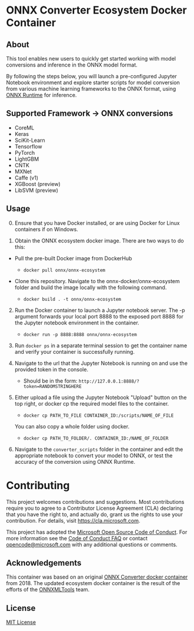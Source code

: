 # ONNX Converter Ecosystem Docker Container

## About

This tool enables new users to quickly get started working with model conversions and inference in the ONNX model format.

By following the steps below, you will launch a pre-configured Jupyter Notebook environment and explore starter scripts for model conversion from various machine learning frameworks to the ONNX format, using [ONNX Runtime](https://aka.ms/onnxruntime) for inference.

## Supported Framework -> ONNX conversions
- CoreML
- Keras
- SciKit-Learn
- Tensorflow
- PyTorch
- LightGBM
- CNTK
- MXNet
- Caffe (v1)
- XGBoost (preview)
- LibSVM (preview)

## Usage

0. Ensure that you have Docker installed, or are using Docker for Linux containers if on Windows.

1. Obtain the ONNX ecosystem docker image. There are two ways to do this:

  - Pull the pre-built Docker image from DockerHub
    - `docker pull onnx/onnx-ecosystem`

  - Clone this repository. Navigate to the onnx-docker/onnx-ecosystem folder and build the image locally with the following command.
    - `docker build . -t onnx/onnx-ecosystem`

2. Run the Docker container to launch a Jupyter notebook server. The -p argument forwards your local port 8888 to the exposed port 8888 for the Jupyter notebook environment in the container.
    - `docker run -p 8888:8888 onnx/onnx-ecosystem`

3. Run `docker ps` in a separate terminal session to get the container name and verify your container is successfully running.

4. Navigate to the url that the Jupyter Notebook is running on and use the provided token in the console.
    - Should be in the form: `http://127.0.0.1:8888/?token=RANDOMSTRINGHERE`  

5. Either upload a file using the Jupyter Notebook "Upload" button on the top right, or docker cp the required model files to the container.
    - `docker cp PATH_TO_FILE CONTAINER_ID:/scripts/NAME_OF_FILE`

    You can also copy a whole folder using docker.
    - `docker cp PATH_TO_FOLDER/. CONTAINER_ID:/NAME_OF_FOLDER`

6. Navigate to the `converter_scripts` folder in the container and edit the appropriate notebook to convert your model to ONNX, or test the accuracy of the conversion using ONNX Runtime.

# Contributing

This project welcomes contributions and suggestions.  Most contributions require you to agree to a
Contributor License Agreement (CLA) declaring that you have the right to, and actually do, grant us
the rights to use your contribution. For details, visit https://cla.microsoft.com.

This project has adopted the [Microsoft Open Source Code of Conduct](https://opensource.microsoft.com/codeofconduct/).
For more information see the [Code of Conduct FAQ](https://opensource.microsoft.com/codeofconduct/faq/) or
contact [opencode@microsoft.com](mailto:opencode@microsoft.com) with any additional questions or comments.

## Acknowledgements
This container was based on an original [ONNX Converter docker container](https://github.com/Microsoft/onnxconverter) from 2018. The updated ecosystem docker container is the result of the efforts of the [ONNXMLTools](https://github.com/onnx/onnxmltools) team.

## License
[MIT License](../LICENSE)
